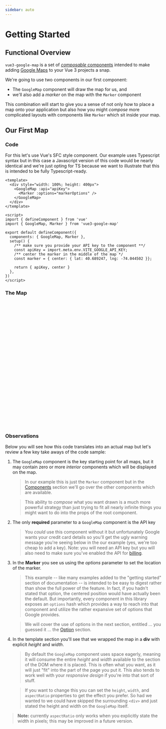 ```yaml
---
sidebar: auto
---
```

# Getting Started

## Functional Overview

`vue3-google-map` is a set of [_composable_ components](../components/) intended to make adding [Google Maps](https://developers.google.com/maps/documentation/javascript/overview) to your Vue 3 projects a snap.

We're going to use two components in our first component:

- The `GoogleMap` component will draw the map for us, and
- we'll also add a _marker_ on the map with the `Marker` component

This combination will start to give you a sense of not only how to place a map onto your application but also how you might _compose_ more complicated layouts with components like
`Marker` which sit inside your map.

## Our First Map

### Code

For this let's use Vue's SFC style component. Our example uses Typescript syntax but in this case a Javascript version of this code would be nearly identical and we're just opting for TS because we want to illustrate that this is intended to be fully Typescript-ready.

<!-- prettier-ignore -->
```vue
<template>
  <div style="width: 100%; height: 400px">
    <GoogleMap :api="apiKey">
      <Marker :options="markerOptions" />
    </GoogleMap>
  </div>
</template>

<script>
import { defineComponent } from 'vue'
import { GoogleMap, Marker } from 'vue3-google-map'

export default defineComponent({
  components: { GoogleMap, Marker },
  setup() {
    /** make sure you provide your API key to the component **/
    const apiKey = import.meta.env.VITE_GOOGLE_API_KEY;
    /** center the marker in the middle of the map */
    const marker = { center: { lat: 40.689247, lng: -74.044502 }};

    return { apiKey, center }
  },
})
</script>
```

### The Map

<div style="width: 100%; height: 400px; margin-top: 1rem">
   <GoogleMap :center="{ lat: 40.689247, lng: -74.044502 }" :zoom="15" :api="api">
     <Marker :options="{ position: { lat: 40.689247, lng: -74.044502 } }" />
   </GoogleMap>
</div>

### Observations

Below you will see how this code translates into an actual map but let's review a few key take aways of the code sample:

1. The `GoogleMap` component is the key starting point for all maps, but it may contain zero or more _interior_ components which will be displayed on the map. 

   > In our example this is just the `Marker` component but in the [Components](../components/) section we'll go over the other components which are available.

   > This ability to _compose_ what you want drawn is a much more powerful strategy than just trying to fit all nearly infinite things you might want to do into the props of the root component.

2. The only **required** parameter to a `GoogleMap` component is the API key
   
    > You _could_ use this component without it but unfortunately Google wants your credit card details so you'll get the ugly warning message you're seeing below in the our example (yes, we're too cheap to add a key). 
    > Note: you will need an API key but you will also need to make sure you've enabled the API for [billing](https://console.cloud.google.com/project/_/billing/enable).

3. In the **Marker** you see us using the _options_ parameter to set the location of the marker.

    > This example -- like many examples added to the "getting started" section of documentation -- is intended to be easy to digest rather than show the full power of the feature. In fact, if you hadn't stated that option, the centered position would have actually been the default. But importantly, every component in this library exposes an `options` hash which provides a way to reach into that component and utilize the rather expansive set of options that Google provides.

    > We will cover the use of options in the next section, entitled ... you guessed it ... the [Option](../options/) section.
  
4. In the template section you'll see that we wrapped the map in a **div** with explicit _height_ and _width_. 

    > By default the `GoogleMap` component uses space eagerly, meaning it will consume the entire _height_ and _width_ available to the section of the DOM where it is placed. This is often what you want, as it will just "fit" into the part of the page you put it. This also tends to work well with your _responsive design_ if you're into that sort of stuff.

    > If you want to change this you can set the `height`, `width`, and `aspectRatio` properties to get the effect you prefer. So had we wanted to we could have skipped the surrounding `<div>` and just stated the height and width on the `GoogleMap` itself. 

> **Note:** currently `aspectRatio` only works when you explicitly state the width in pixels; this may be improved in a future version. 


